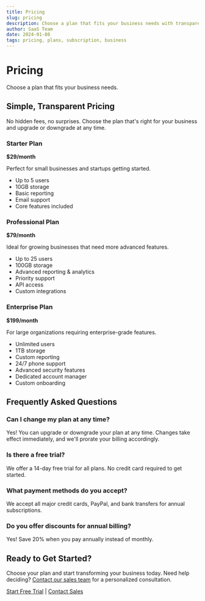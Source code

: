 ```yaml
---
title: Pricing
slug: pricing
description: Choose a plan that fits your business needs with transparent pricing and no hidden fees
author: SaaS Team
date: 2024-01-08
tags: pricing, plans, subscription, business
---
```


# Pricing

Choose a plan that fits your business needs.

## Simple, Transparent Pricing

No hidden fees, no surprises. Choose the plan that's right for your business and upgrade or downgrade at any time.

### Starter Plan
**$29/month**

Perfect for small businesses and startups getting started.

- Up to 5 users
- 10GB storage
- Basic reporting
- Email support
- Core features included

### Professional Plan
**$79/month**

Ideal for growing businesses that need more advanced features.

- Up to 25 users
- 100GB storage
- Advanced reporting & analytics
- Priority support
- API access
- Custom integrations

### Enterprise Plan
**$199/month**

For large organizations requiring enterprise-grade features.

- Unlimited users
- 1TB storage
- Custom reporting
- 24/7 phone support
- Advanced security features
- Dedicated account manager
- Custom onboarding

## Frequently Asked Questions

### Can I change my plan at any time?
Yes! You can upgrade or downgrade your plan at any time. Changes take effect immediately, and we'll prorate your billing accordingly.

### Is there a free trial?
We offer a 14-day free trial for all plans. No credit card required to get started.

### What payment methods do you accept?
We accept all major credit cards, PayPal, and bank transfers for annual subscriptions.

### Do you offer discounts for annual billing?
Yes! Save 20% when you pay annually instead of monthly.

## Ready to Get Started?

Choose your plan and start transforming your business today. Need help deciding? [Contact our sales team](/contact-us) for a personalized consultation.

[Start Free Trial](#) | [Contact Sales](/contact-us)